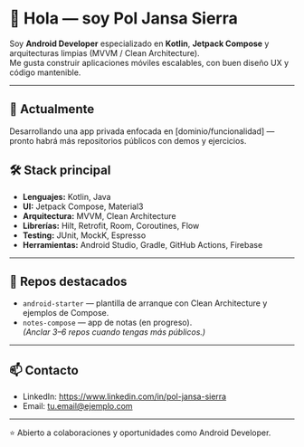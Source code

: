 # 👋 Hola — soy Pol Jansa Sierra

Soy **Android Developer** especializado en **Kotlin**, **Jetpack Compose** y arquitecturas limpias (MVVM / Clean Architecture).  
Me gusta construir aplicaciones móviles escalables, con buen diseño UX y código mantenible.

---

## 🔭 Actualmente
Desarrollando una app privada enfocada en [dominio/funcionalidad] — pronto habrá más repositorios públicos con demos y ejercicios.

## 🛠️ Stack principal
- **Lenguajes:** Kotlin, Java  
- **UI:** Jetpack Compose, Material3  
- **Arquitectura:** MVVM, Clean Architecture  
- **Librerías:** Hilt, Retrofit, Room, Coroutines, Flow  
- **Testing:** JUnit, MockK, Espresso  
- **Herramientas:** Android Studio, Gradle, GitHub Actions, Firebase

---

## 📌 Repos destacados
- `android-starter` — plantilla de arranque con Clean Architecture y ejemplos de Compose.  
- `notes-compose` — app de notas (en progreso).  
*(Anclar 3–6 repos cuando tengas más públicos.)*

---

## 📫 Contacto
- LinkedIn: https://www.linkedin.com/in/pol-jansa-sierra  
- Email: tu.email@ejemplo.com

---

⭐ Abierto a colaboraciones y oportunidades como Android Developer.
